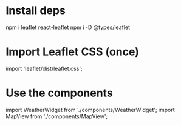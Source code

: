 # Install deps
npm i leaflet react-leaflet
npm i -D @types/leaflet

# Import Leaflet CSS (once)
import 'leaflet/dist/leaflet.css';

# Use the components
import WeatherWidget from './components/WeatherWidget';
import MapView from './components/MapView';
